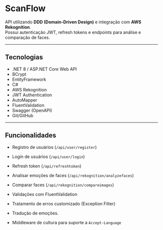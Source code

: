 # ScanFlow 

API utilizando **DDD (Domain-Driven Design)** e integração com **AWS Rekognition**.  
Possui autenticação JWT, refresh tokens e endpoints para análise e comparação de faces.

---

## Tecnologias

- .NET 8 / ASP.NET Core Web API
- BCrypt
- EntityFramework
- C#
- AWS Rekognition
- JWT Authentication
- AutoMapper
- FluentValidation
- Swagger (OpenAPI)
- Git/GitHub

---

## Funcionalidades

  - Registro de usuários (`/api/user/register`)
  - Login de usuários (`/api/user/login`)
  - Refresh token (`/api/refreshtoken`)

  - Analisar emoções de faces (`/api/rekognition/analyzefaces`)
  - Comparar faces (`/api/rekognition/compareimages`)

  - Validações com FluentValidation
  - Tratamento de erros customizado (Exception Filter)
  - Tradução de emoções.
  - Middleware de cultura para suporte a `Accept-Language`
